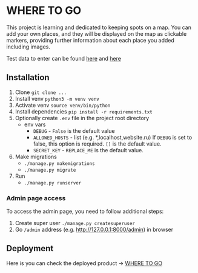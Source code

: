 # WHERE TO GO

This project is learning and dedicated to keeping spots on a map. You can add your own places, and they will be displayed on the map as clickable markers, providing further information about each place you added including images.

Test data to enter can be found [here](https://raw.githubusercontent.com/devmanorg/where-to-go-frontend/master/places/moscow_legends.json) and [here](https://raw.githubusercontent.com/devmanorg/where-to-go-frontend/master/places/roofs24.json)
## Installation
1. Clone `git clone ...`
2. Install venv `python3 -m venv venv`
3. Activate venv `source venv/bin/python`
4. Install dependencies `pip install -r requirements.txt`
5. Optionally create `.env` file in the project root directory
   * env vars  
     * `DEBUG` - `False` is the default value  
     * `ALLOWED_HOSTS` - list (e.g. *,localhost,website.ru) If `DEBUG` is set to false, this option is required. `[]` is the default value. 
     * `SECRET_KEY` - `REPLACE_ME` is the default value.
6. Make migrations
   * `./manage.py makemigrations`
   * `./manage.py migrate`
7. Run 
   * `./manage.py runserver`
### Admin page access
To access the admin page, you need to follow additional steps:
1. Create super user `./manage.py createsuperuser`
2. Go `/admin` address (e.g. http://127.0.0.1:8000/admin) in browser

## Deployment
Here is you can check the deployed product -> [WHERE TO GO](https://frqhero.pythonanywhere.com/)